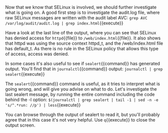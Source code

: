Now that we know that SELinux is involved, we should further investigate what is going on. A good first step is to investigate the audit.log file, where raw SELinux messages are written with the audit label AVC: `grep AVC /var/log/audit/audit.log | grep index.html`{{execute}}

Have a look at the last line of the output, where you can see that SELinux has denied access for `httpd`{{file}} to `/web/index.html`{{file}}. It also shows that httpd was using the source context httpd_t, and the /web/index.html file has default_t. As there is no rule in the SELinux policy that allows this type of access, access was denied. 

In some cases it's also useful to see if `sealert`{{command}} has generated output. You'll find that in `journalctl`{{command}} output: `journalctl | grep sealert`{{execute}}

The `sealert`{{command}} command is useful, as it tries to interpret what is going wrong, and will give you advise on what to do. Let's investigate the last sealert message, by running the entire command including the code behind the -l option: `$(journalctl | grep sealert | tail -1 | sed -n -e 's/^.*run: //p') | less`{{execute}}

You can browse through the output of sealert to read it, but you'll probably agree that in this case it's not very helpful. Use `q`{{execute}} to close the output screen. 
